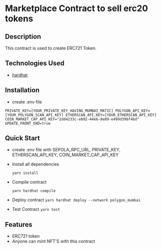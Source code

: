 # Marketplace Contract to sell erc20 tokens

## Description

This contract is used to create ERC721 Token.

## Technologies Used

- [hardhat](https://hardhat.org/docs)

## Installation

- create .env file

`PRIVATE_KEY=[YOUR_PRIVATE_KEY_HAVING_MUMBAI_MATIC]
POLYGON_API_KEY=[YOUR_POLYGON_SCAN_API_KEY]
ETHERSCAN_API_KEY=[YOUR_ETHERSCAN_API_KEY]
COIN_MARKET_CAP_API_KEY="2dd4233c-e892-44e6-8e89-e499d39bf4bd"
UPDATE_FRONT_END=true`

## Quick Start

- create .env file with SEPOLA_RPC_URL, PRIVATE_KEY, ETHERSCAN_API_KEY, COIN_MARKET_CAP_API_KEY

- Install all dependencies

  `yarn install`

- Compile contract

  `yarn hardhat compile`

- Deploy contract
  `yarn hardhat deploy --network polygon_mumbai`

- Test Contract
  `yarn test`

## Features

- ERC721 token
- Anyone can mint NFT'S with this contract
